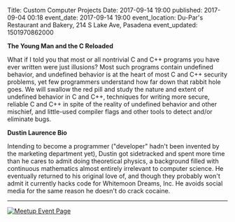 Title: Custom Computer Projects
Date: 2017-09-14 19:00
published: 2017-09-04 00:18
event_date: 2017-09-14 19:00
event_location: Du-Par's Restaurant and Bakery, 214 S Lake Ave, Pasadena
event_updated: 1501970862000

 
**The Young Man and the C Reloaded**

What if I told you that most or all nontrivial C and C++ programs you have ever
written were just illusions? Most such programs contain undefined behavior, and
undefined behavior is at the heart of most C and C++ security problems, yet few
programmers understand how far down that rabbit hole goes. We will swallow the
red pill and study the nature and extent of undefined behavior in C and C++,
techniques for writing more secure, reliable C and C++ in spite of the reality
of undefined behavior and other mischief, and little-used compiler flags and
other tools to detect and/or eliminate bugs.


**Dustin Laurence Bio**

Intending to become a programmer ("developer" hadn't been invented by
the marketing department yet), Dustin got sidetracked and spent more
time than he cares to admit doing theoretical physics, a background
filled with continuous mathematics almost entirely irrelevant to
computer science. He eventually returned to his original love of, and
though they probably won't admit it currently hacks code for Whitemoon
Dreams, Inc.  He avoids social media for the same reason he doesn't do
crack cocaine.

---

[ ![Meetup Event Page]({filename}/images/meetup_logo_45.png) ](https://www.meetup.com/SGVTech/events/241068377/)
